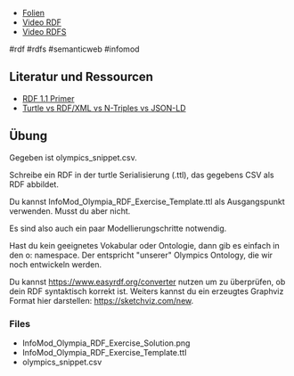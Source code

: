 * [Folien](https://docs.google.com/presentation/d/1uv8o7v4b0DWM75JQBEG9GNrMiq2wYY45Drq7oIvE0n8/edit?usp=sharing)
* [Video RDF](https://youtu.be/YRDVjWDsC1c)
* [Video RDFS](https://youtu.be/KrjGDDXJ37c)

#rdf #rdfs #semanticweb #infomod

## Literatur und Ressourcen

* [RDF 1.1 Primer](https://www.w3.org/TR/rdf11-primer/')
* [Turtle vs RDF/XML vs N-Triples vs JSON-LD](https://medium.com/wallscope/understanding-linked-data-formats-rdf-xml-vs-turtle-vs-n-triples-eb931dbe9827)

## Übung

Gegeben ist olympics_snippet.csv.

Schreibe ein RDF in der turtle Serialisierung (.ttl), das gegebens CSV als RDF abbildet. 

Du kannst InfoMod_Olympia_RDF_Exercise_Template.ttl als Ausgangspunkt verwenden. Musst du aber nicht. 

Es sind also auch ein paar Modellierungschritte notwendig. 

Hast du kein geeignetes Vokabular oder Ontologie, dann gib es einfach in den o: namespace. Der entspricht "unserer" Olympics Ontology, die wir noch entwickeln werden. 

Du kannst https://www.easyrdf.org/converter nutzen um zu überprüfen, ob  dein RDF syntaktisch korrekt ist. Weiters kannst du ein erzeugtes  Graphviz Format hier darstellen: https://sketchviz.com/new.

### Files 

* InfoMod_Olympia_RDF_Exercise_Solution.png
* InfoMod_Olympia_RDF_Exercise_Template.ttl
* olympics_snippet.csv

